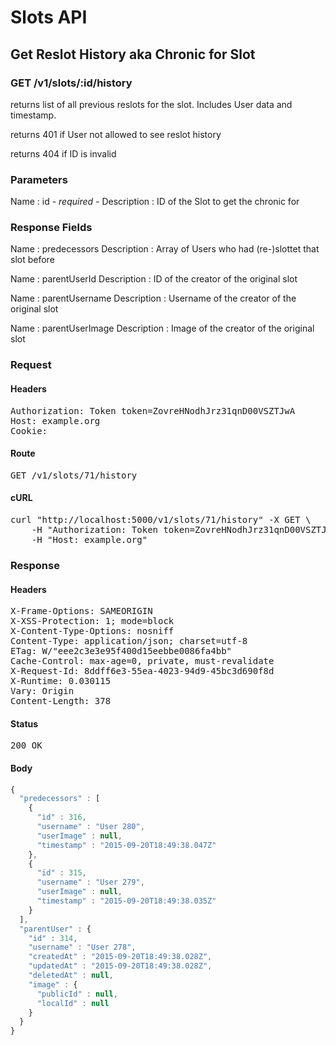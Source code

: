 # Slots API

## Get Reslot History aka Chronic for Slot

### GET /v1/slots/:id/history

returns list of all previous reslots for the slot. Includes User data and timestamp.

returns 401 if User not allowed to see reslot history

returns 404 if ID is invalid

### Parameters

Name : id *- required -*
Description : ID of the Slot to get the chronic for


### Response Fields

Name : predecessors
Description : Array of Users who had (re-)slottet that slot before

Name : parentUserId
Description : ID of the creator of the original slot

Name : parentUsername
Description : Username of the creator of the original slot

Name : parentUserImage
Description : Image of the creator of the original slot

### Request

#### Headers

<pre>Authorization: Token token=ZovreHNodhJrz31qnD00VSZTJwA
Host: example.org
Cookie: </pre>

#### Route

<pre>GET /v1/slots/71/history</pre>

#### cURL

<pre class="request">curl &quot;http://localhost:5000/v1/slots/71/history&quot; -X GET \
	-H &quot;Authorization: Token token=ZovreHNodhJrz31qnD00VSZTJwA&quot; \
	-H &quot;Host: example.org&quot;</pre>

### Response

#### Headers

<pre>X-Frame-Options: SAMEORIGIN
X-XSS-Protection: 1; mode=block
X-Content-Type-Options: nosniff
Content-Type: application/json; charset=utf-8
ETag: W/&quot;eee2c3e3e95f400d15eebbe0086fa4bb&quot;
Cache-Control: max-age=0, private, must-revalidate
X-Request-Id: 8ddff6e3-55ea-4023-94d9-45bc3d690f8d
X-Runtime: 0.030115
Vary: Origin
Content-Length: 378</pre>

#### Status

<pre>200 OK</pre>

#### Body

```javascript
{
  "predecessors" : [
    {
      "id" : 316,
      "username" : "User 280",
      "userImage" : null,
      "timestamp" : "2015-09-20T18:49:38.047Z"
    },
    {
      "id" : 315,
      "username" : "User 279",
      "userImage" : null,
      "timestamp" : "2015-09-20T18:49:38.035Z"
    }
  ],
  "parentUser" : {
    "id" : 314,
    "username" : "User 278",
    "createdAt" : "2015-09-20T18:49:38.028Z",
    "updatedAt" : "2015-09-20T18:49:38.028Z",
    "deletedAt" : null,
    "image" : {
      "publicId" : null,
      "localId" : null
    }
  }
}
```
